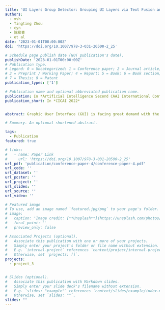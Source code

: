 ```yaml
---
title: 'UI Layers Group Detector: Grouping UI Layers via Text Fusion and Box Attention'
authors:
  - xsh
  - Tingting Zhou
  - cyn
  - 陈柳青
  - et al
date: '2023-01-01T00:00:00Z'
doi: 'https://doi.org/10.1007/978-3-031-20500-2_25'

# Schedule page publish date (NOT publication's date).
publishDate: '2023-01-01T00:00:00Z'
# Publication type.
# Legend: 0 = Uncategorized; 1 = Conference paper; 2 = Journal article;
# 3 = Preprint / Working Paper; 4 = Report; 5 = Book; 6 = Book section;
# 7 = Thesis; 8 = Patent
publication_types: ['1']

# Publication name and optional abbreviated publication name.
publication: In *Artificial Intelligence Second CAAI International Conference*
publication_short: In *CICAI 2022*


abstract: Graphic User Interface (GUI) is facing great demand with the popularization and prosperity of mobile apps. Automatic UI code generation from UI design draft dramatically simplifies the development process. However, the nesting layer structure in the design draft affects the quality and usability of the generated code. Few existing GUI automated techniques detect and group the nested layers to improve the accessibility of generated code. In this paper, we proposed our UI Layers Group Detector as a vision-based method that automatically detects images (i.e., basic shapes and visual elements) and text layers that present the same semantic meanings. We propose two plug-in components, text fusion and box attention, that utilize text information from design drafts as a priori information for group localization. We construct a large-scale UI dataset for training and testing, and present a data augmentation approach to boost the detection performance. The experiment shows that the proposed method achieves a decent accuracy regarding layers grouping.

# Summary. An optional shortened abstract.

tags:
  - Publication
featured: true

# links:
#   - name: Paper Link
#     url: 'https://doi.org/10.1007/978-3-031-20500-2_25'
url_pdf: 'publication/conference-paper-4/conference-paper-4.pdf'
url_code: ''
url_dataset: ''
url_poster: ''
url_project: ''
url_slides: ''
url_source: ''
url_video: ''

# Featured image
# To use, add an image named `featured.jpg/png` to your page's folder.
# image:
#   caption: 'Image credit: [**Unsplash**](https://unsplash.com/photos/pLCdAaMFLTE)'
#   focal_point: ''
#   preview_only: false

# Associated Projects (optional).
#   Associate this publication with one or more of your projects.
#   Simply enter your project's folder or file name without extension.
#   E.g. `internal-project` references `content/project/internal-project/index.md`.
#   Otherwise, set `projects: []`.
projects:
  - project_3


# Slides (optional).
#   Associate this publication with Markdown slides.
#   Simply enter your slide deck's filename without extension.
#   E.g. `slides: "example"` references `content/slides/example/index.md`.
#   Otherwise, set `slides: ""`.
slides: ""
---
```


<!-- {{% callout note %}}
Click the _Cite_ button above to demo the feature to enable visitors to import publication metadata into their reference management software.
{{% /callout %}}

Supplementary notes can be added here, including [code and math](https://wowchemy.com/docs/content/writing-markdown-latex/). -->
